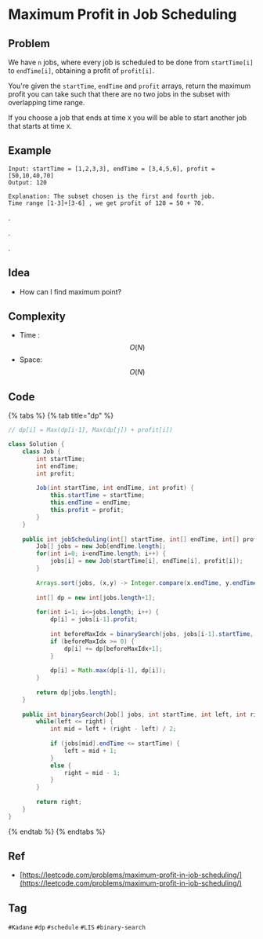 # Maximum Profit in Job Scheduling

## Problem



 We have `n` jobs, where every job is scheduled to be done from `startTime[i]` to `endTime[i]`, obtaining a profit of `profit[i]`.

You're given the `startTime`, `endTime` and `profit` arrays, return the maximum profit you can take such that there are no two jobs in the subset with overlapping time range.

If you choose a job that ends at time `X` you will be able to start another job that starts at time `X`.

## Example

```text
Input: startTime = [1,2,3,3], endTime = [3,4,5,6], profit = [50,10,40,70]
Output: 120

Explanation: The subset chosen is the first and fourth job. 
Time range [1-3]+[3-6] , we get profit of 120 = 50 + 70.
```

.

.

.



## Idea

* How can I find maximum point?

## Complexity

* Time : $$O(N)$$ 
* Space: $$O(N)$$

## Code 



{% tabs %}
{% tab title="dp" %}
```java
// dp[i] = Max(dp[i-1], Max(dp[j]) + profit[i])

class Solution {
    class Job {
        int startTime;
        int endTime;
        int profit;
        
        Job(int startTime, int endTime, int profit) {
            this.startTime = startTime;
            this.endTime = endTime;
            this.profit = profit;
        }
    }
    
    public int jobScheduling(int[] startTime, int[] endTime, int[] profit) {
        Job[] jobs = new Job[endTime.length];
        for(int i=0; i<endTime.length; i++) {
            jobs[i] = new Job(startTime[i], endTime[i], profit[i]);
        }
        
        Arrays.sort(jobs, (x,y) -> Integer.compare(x.endTime, y.endTime));
        
        int[] dp = new int[jobs.length+1];
        
        for(int i=1; i<=jobs.length; i++) {
            dp[i] = jobs[i-1].profit;
            
            int beforeMaxIdx = binarySearch(jobs, jobs[i-1].startTime, 0, i-2);
            if (beforeMaxIdx >= 0) {
                dp[i] += dp[beforeMaxIdx+1];
            }
            
            dp[i] = Math.max(dp[i-1], dp[i]);
        }
        
        return dp[jobs.length];
    }
    
    public int binarySearch(Job[] jobs, int startTime, int left, int right) {
        while(left <= right) {
            int mid = left + (right - left) / 2;
            
            if (jobs[mid].endTime <= startTime) {
                left = mid + 1;
            }
            else {
                right = mid - 1;
            }
        }
        
        return right;
    }
}
```
{% endtab %}
{% endtabs %}

## Ref

* [https://leetcode.com/problems/maximum-profit-in-job-scheduling/](https://leetcode.com/problems/maximum-profit-in-job-scheduling/)

## Tag

`#Kadane` `#dp` `#schedule` `#LIS` `#binary-search`

